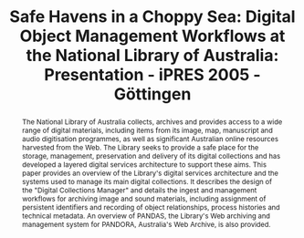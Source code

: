 ---
abstract: 'The National Library of Australia collects, archives and provides access
  to a wide range of digital materials, including items from its image, map, manuscript
  and audio digitisation programmes, as well as significant Australian online resources
  harvested from the Web. The Library seeks to provide a safe place for the storage,
  management, preservation and delivery of its digital collections and has developed
  a layered digital services architecture to support these aims.

  This paper provides an overview of the Library''s digital services architecture
  and the systems used to manage its main digital collections. It describes the design
  of the "Digital Collections Manager" and details the ingest and management workflows
  for archiving image and sound materials, including assignment of persistent identifiers
  and recording of object relationships, process histories and technical metadata.
  An overview of PANDAS, the Library''s Web archiving and management system for PANDORA,
  Australia''s Web Archive, is also provided.'
creators:
- Clifton, Gerard
date: null
document_url: https://services.phaidra.univie.ac.at/api/object/o:295038/download
grand_parent: iPRES
institutions: []
keywords:
- göttingen
landing_page_url: https://phaidra.univie.ac.at/o:295038
language: eng
layout: publication
license: CC BY-SA 3.0 AT
notes_url: null
parent: iPRES 2005
publication_type: paper
size: 764686
slides_url: null
source_name: iPRES
stream_url: null
title: 'Safe Havens in a Choppy Sea: Digital Object Management Workflows at the National
  Library of Australia: Presentation - iPRES 2005 - Göttingen'
year: 2005
---